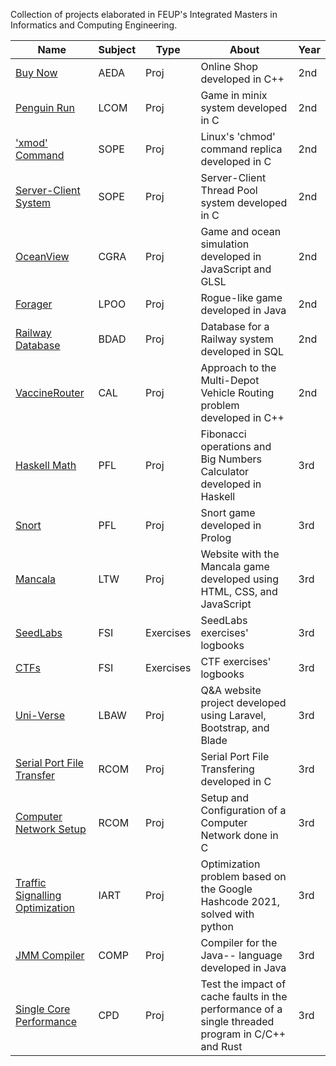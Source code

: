 Collection of projects elaborated in FEUP's Integrated Masters in Informatics and Computing Engineering.

| Name                     | Subject | Type | About                                          | Year |
|--------------------------|---------|------|------------------------------------------------|------|
| [Buy Now](https://github.com/JoaoMIEIC/FEUP-AEDA/tree/main/PART_2)              | AEDA    | Proj | Online Shop developed in C++                       | 2nd  |
| [Penguin Run](https://github.com/JoaoMIEIC/FEUP-LCOM/tree/master/proj)              | LCOM    | Proj | Game in minix system developed in C                        | 2nd  |
| ['xmod' Command](https://github.com/JoaoMIEIC/sope-mp1) | SOPE | Proj | Linux's 'chmod' command replica developed in C | 2nd |
| [Server-Client System](https://github.com/JoaoMIEIC/sope-mp2) | SOPE | Proj | Server-Client Thread Pool system developed in C | 2nd |
| [OceanView](https://github.com/JoaoMIEIC/FEUP-CGRA/tree/master/project) | CGRA | Proj | Game and ocean simulation developed in JavaScript and GLSL | 2nd |
| [Forager](https://github.com/JoaoMIEIC/FEUP-LPOO-Forager)              | LPOO    | Proj | Rogue-like game developed in Java           | 2nd  |
| [Railway Database](https://github.com/JoaoMIEIC/FEUP-BDAD) | BDAD | Proj | Database for a Railway system developed in SQL | 2nd |
| [VaccineRouter](https://github.com/JoaoMIEIC/FEUP-CAL/tree/master) | CAL | Proj | Approach to the Multi-Depot Vehicle Routing problem developed in C++ | 2nd |
| [Haskell Math](https://github.com/SergioEstevao11/FEUP-PFL-TP1/tree/main/PFL_TP1_G5_06) | PFL | Proj | Fibonacci operations and Big Numbers Calculator developed in Haskell | 3rd |
| [Snort](https://github.com/JoaoMIEIC/FEUP-PFL-Snort)                    | PFL    | Proj | Snort game developed in Prolog        | 3rd  |
| [Mancala](https://github.com/JoaoMIEIC/FEUP-LTW) | LTW | Proj | Website with the Mancala game developed using HTML, CSS, and JavaScript | 3rd |
| [SeedLabs](https://github.com/JoaoMIEIC/FSI-SEEDLABS-CTF) | FSI | Exercises | SeedLabs exercises' logbooks | 3rd |
| [CTFs](https://github.com/JoaoMIEIC/FSI-SEEDLABS-CTF) | FSI | Exercises | CTF exercises' logbooks | 3rd |
| [Uni-Verse](https://github.com/JoaoMIEIC/FEUP-LBAW) | LBAW | Proj | Q&A website project developed using Laravel, Bootstrap, and Blade | 3rd | 
| [Serial Port File Transfer](https://github.com/JoaoMIEIC/FEUP-RCOM-PROJ1) | RCOM | Proj | Serial Port File Transfering developed in C | 3rd |
| [Computer Network Setup](https://github.com/JoaoMIEIC/FEUP-RCOM-PROJ2) | RCOM | Proj | Setup and Configuration of a Computer Network done in C | 3rd |
| [Traffic Signalling Optimization](https://github.com/JoaoMIEIC/FEUP-IART) | IART | Proj | Optimization problem based on the Google Hashcode 2021, solved with python | 3rd | 
| [JMM Compiler](https://github.com/JoaoMIEIC/FEUP-COMP) | COMP | Proj | Compiler for the Java-- language developed in Java | 3rd | 
| [Single Core Performance](https://github.com/JoaoMIEIC/FEUP-CPD-PROJ1) | CPD | Proj | Test the impact of cache faults in the performance of a single threaded program in C/C++ and Rust | 3rd |

